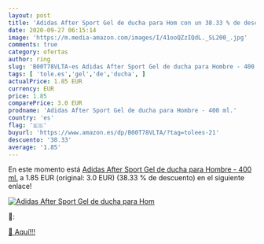```yaml
---
layout: post
title: 'Adidas After Sport Gel de ducha para Hom con un 38.33 % de descuento'
date: 2020-09-27 06:15:14
image: 'https://m.media-amazon.com/images/I/41ooQZzIQdL._SL200_.jpg'
comments: true
category: ofertas
author: ring
slug: 'B00T78VLTA-es Adidas After Sport Gel de ducha para Hombre - 400 ml.'
tags: [ 'tole.es','gel','de','ducha', ]
actualPrice: 1.85 EUR
currency: EUR
price: 1.85
comparePrice: 3.0 EUR
prodname: 'Adidas After Sport Gel de ducha para Hombre - 400 ml.'
country: 'es'
flag: '🇪🇸'
buyurl: 'https://www.amazon.es/dp/B00T78VLTA/?tag=tolees-21'
descuento: '38.33'
average: '1.85'
---
```


En este momento está [Adidas After Sport Gel de ducha para Hombre - 400 ml.](https://www.amazon.es/dp/B00T78VLTA/?tag=tolees-21) a 1.85 EUR (original: 3.0 EUR) (38.33 %  de descuento) en el siguiente enlace!

[![Adidas After Sport Gel de ducha para Hom](https://m.media-amazon.com/images/I/41ooQZzIQdL._SL200_.jpg)](https://www.amazon.es/dp/B00T78VLTA/?tag=tolees-21)

🔎:


[🛒 Aquí!!!](https://www.amazon.es/dp/B00T78VLTA/?tag=tolees-21)
